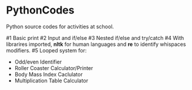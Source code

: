 # PythonCodes
Python source codes for activities at school.

#1 Basic print 
#2 Input and if/else
#3 Nested if/else and try/catch
#4 With librarires imported, **nltk** for human languages and **re** to identify whispaces modifiers.
#5 Looped system for:
- Odd/even Identifier
- Roller Coaster Calculator/Printer
- Body Mass Index Caclulator
- Multiplication Table Calculator

